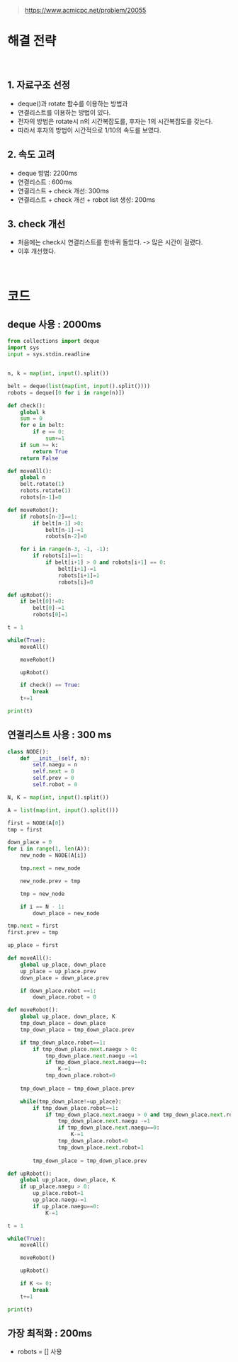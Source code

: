 > [ https://www.acmicpc.net/problem/20055 ]( https://www.acmicpc.net/problem/20055 )   

# 해결 전략

</br>

## 1. 자료구조 선정
- deque()과 rotate 함수를 이용하는 방법과
- 연결리스트를 이용하는 방법이 있다.
- 전자의 방법은 rotate시 n의 시간복잡도를, 후자는 1의 시간복잡도를 갖는다.
- 따라서 후자의 방법이 시간적으로 1/10의 속도를 보였다.

## 2. 속도 고려
- deque 방법: 2200ms
- 연결리스트 : 600ms
- 연결리스트 + check 개선: 300ms
- 연결리스트 + check 개선 + robot list 생성: 200ms

## 3. check 개선
- 처음에는 check시 연결리스트를 한바퀴 돌았다. -> 많은 시간이 걸렸다.
- 이후 개선했다.

</br>

# 코드

## deque 사용 : 2000ms

```python
from collections import deque
import sys
input = sys.stdin.readline


n, k = map(int, input().split())

belt = deque(list(map(int, input().split())))
robots = deque([0 for i in range(n)])

def check():
    global k
    sum = 0
    for e in belt:
        if e == 0:
            sum+=1
    if sum >= k:
        return True
    return False

def moveAll():
    global n
    belt.rotate(1)
    robots.rotate(1)
    robots[n-1]=0

def moveRobot():
    if robots[n-2]==1:
        if belt[n-1] >0:
            belt[n-1]-=1
            robots[n-2]=0

    for i in range(n-3, -1, -1):
        if robots[i]==1:
            if belt[i+1] > 0 and robots[i+1] == 0:
                belt[i+1]-=1
                robots[i+1]=1
                robots[i]=0

def upRobot():
    if belt[0]!=0:
        belt[0]-=1
        robots[0]=1

t = 1

while(True):
    moveAll()

    moveRobot()

    upRobot()

    if check() == True:
        break
    t+=1

print(t)
```

## 연결리스트 사용 : 300 ms

```python
class NODE():
    def __init__(self, n):
        self.naegu = n
        self.next = 0
        self.prev = 0
        self.robot = 0

N, K = map(int, input().split())

A = list(map(int, input().split()))

first = NODE(A[0])
tmp = first

down_place = 0
for i in range(1, len(A)):
    new_node = NODE(A[i])

    tmp.next = new_node

    new_node.prev = tmp

    tmp = new_node

    if i == N - 1:
        down_place = new_node

tmp.next = first
first.prev = tmp

up_place = first

def moveAll():
    global up_place, down_place
    up_place = up_place.prev
    down_place = down_place.prev

    if down_place.robot ==1:
        down_place.robot = 0

def moveRobot():
    global up_place, down_place, K
    tmp_down_place = down_place
    tmp_down_place = tmp_down_place.prev

    if tmp_down_place.robot==1:
        if tmp_down_place.next.naegu > 0:
            tmp_down_place.next.naegu -=1
            if tmp_down_place.next.naegu==0:
                K-=1
            tmp_down_place.robot=0
    
    tmp_down_place = tmp_down_place.prev

    while(tmp_down_place!=up_place):
        if tmp_down_place.robot==1:
            if tmp_down_place.next.naegu > 0 and tmp_down_place.next.robot==0:
                tmp_down_place.next.naegu -=1
                if tmp_down_place.next.naegu==0:
                    K-=1
                tmp_down_place.robot=0
                tmp_down_place.next.robot=1
        
        tmp_down_place = tmp_down_place.prev

def upRobot():
    global up_place, down_place, K
    if up_place.naegu > 0:
        up_place.robot=1
        up_place.naegu-=1
        if up_place.naegu==0:
            K-=1

t = 1

while(True):
    moveAll()

    moveRobot()

    upRobot()

    if K <= 0:
        break
    t+=1

print(t)
```

## 가장 최적화 : 200ms
- robots = [] 사용

```python

```